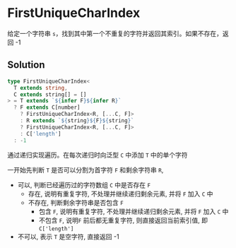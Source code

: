 # FirstUniqueCharIndex

给定一个字符串 `s`，找到其中第一个不重复的字符并返回其索引。如果不存在，返回 -1

## Solution

```ts
type FirstUniqueCharIndex<
  T extends string,
  C extends string[] = []
> = T extends `${infer F}${infer R}`
  ? F extends C[number]
    ? FirstUniqueCharIndex<R, [...C, F]>
    : R extends `${string}${F}${string}`
    ? FirstUniqueCharIndex<R, [...C, F]>
    : C['length']
  : -1
```

通过递归实现遍历。在每次递归时向泛型 `C` 中添加 `T` 中的单个字符

一开始先判断 `T` 是否可以分割为首字符 `F` 和剩余字符串 `R`,

- 可以, 判断已经遍历过的字符数组 `C` 中是否存在 `F`
  - 存在, 说明有重复字符, 不处理并继续递归剩余元素, 并将 `F` 加入 `C` 中
  - 不存在, 判断剩余字符串是否包含 `F`
    - 包含 `F`, 说明有重复字符, 不处理并继续递归剩余元素, 并将 `F` 加入 `C` 中
    - 不包含 `F`, 说明`F` 前后都无重复字符, 则直接返回当前索引值, 即 `C['length']`
- 不可以, 表示 `T` 是空字符, 直接返回 -1
